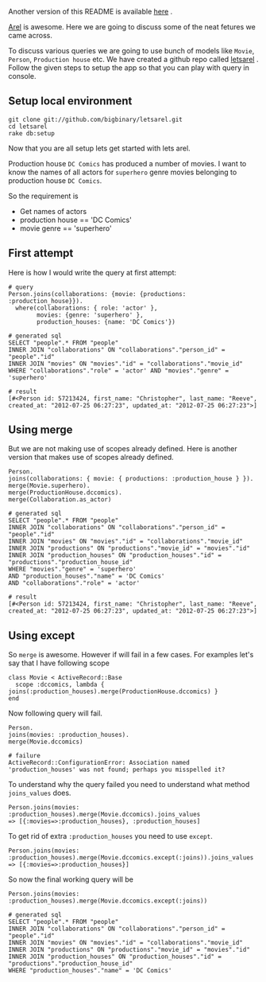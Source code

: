 Another version of this README is available [here](http://documentup.com/bigbinary/letsarel) .

[Arel]( https://github.com/rails/arel) is awesome. Here we are going to discuss some of the neat fetures we came across.

To discuss various queries we are going to use bunch of models like `Movie`, `Person`, `Production house` etc. We have created a github repo called [letsarel](http://github.com/bigbinary/letsarel) . Follow the given steps to setup the app so that you can play with query in console.

## Setup local environment

```
git clone git://github.com/bigbinary/letsarel.git
cd letsarel
rake db:setup
```

Now that you are all setup lets get started with lets arel.

Production house `DC Comics` has produced a number of movies. I want to know the names of all actors for `superhero` genre movies belonging to production house `DC Comics`.

So the requirement is

* Get names of actors
* production house == 'DC Comics'
* movie genre == 'superhero'

## First attempt

Here is how I would write the query at first attempt:

```
# query
Person.joins(collaborations: {movie: {productions: :production_house}}).
  where(collaborations: { role: 'actor' },
        movies: {genre: 'superhero' },
        production_houses: {name: 'DC Comics'})

# generated sql
SELECT "people".* FROM "people"
INNER JOIN "collaborations" ON "collaborations"."person_id" = "people"."id"
INNER JOIN "movies" ON "movies"."id" = "collaborations"."movie_id"
WHERE "collaborations"."role" = 'actor' AND "movies"."genre" = 'superhero'

# result
[#<Person id: 57213424, first_name: "Christopher", last_name: "Reeve", created_at: "2012-07-25 06:27:23", updated_at: "2012-07-25 06:27:23">]
```

## Using merge

But we are not making use of scopes already defined. Here is another
version that makes use of scopes already defined.

```
Person.
joins(collaborations: { movie: { productions: :production_house } }).
merge(Movie.superhero).
merge(ProductionHouse.dccomics).
merge(Collaboration.as_actor)

# generated sql
SELECT "people".* FROM "people"
INNER JOIN "collaborations" ON "collaborations"."person_id" = "people"."id"
INNER JOIN "movies" ON "movies"."id" = "collaborations"."movie_id"
INNER JOIN "productions" ON "productions"."movie_id" = "movies"."id"
INNER JOIN "production_houses" ON "production_houses"."id" = "productions"."production_house_id"
WHERE "movies"."genre" = 'superhero'
AND "production_houses"."name" = 'DC Comics'
AND "collaborations"."role" = 'actor'

# result
[#<Person id: 57213424, first_name: "Christopher", last_name: "Reeve", created_at: "2012-07-25 06:27:23", updated_at: "2012-07-25 06:27:23">]
```
## Using except

So `merge` is awesome. However if will fail in a few cases. For examples
let's say that I have following scope

```
class Movie < ActiveRecord::Base
  scope :dccomics, lambda { joins(:production_houses).merge(ProductionHouse.dccomics) }
end
```

Now following query will fail.

```
Person.
joins(movies: :production_houses).
merge(Movie.dccomics)

# failure
ActiveRecord::ConfigurationError: Association named 'production_houses' was not found; perhaps you misspelled it?
```

To understand why the query failed you need to understand what method
`joins_values` does.

```
Person.joins(movies: :production_houses).merge(Movie.dccomics).joins_values
=> [{:movies=>:production_houses}, :production_houses]
```

To get rid of extra `:production_houses` you need to use `except`.

```
Person.joins(movies: :production_houses).merge(Movie.dccomics.except(:joins)).joins_values
=> [{:movies=>:production_houses}]
```

So now the final working query will be

```
Person.joins(movies: :production_houses).merge(Movie.dccomics.except(:joins))

# generated sql
SELECT "people".* FROM "people"
INNER JOIN "collaborations" ON "collaborations"."person_id" = "people"."id"
INNER JOIN "movies" ON "movies"."id" = "collaborations"."movie_id"
INNER JOIN "productions" ON "productions"."movie_id" = "movies"."id"
INNER JOIN "production_houses" ON "production_houses"."id" = "productions"."production_house_id"
WHERE "production_houses"."name" = 'DC Comics'
```
